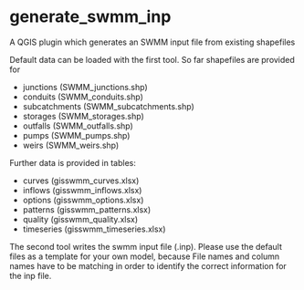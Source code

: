 # generate_swmm_inp
A QGIS plugin which generates an SWMM input file from existing shapefiles

Default data can be loaded with the first tool. So far shapefiles are provided for
- junctions (SWMM_junctions.shp)
- conduits (SWMM_conduits.shp)
- subcatchments (SWMM_subcatchments.shp)
- storages (SWMM_storages.shp)
- outfalls (SWMM_outfalls.shp)
- pumps (SWMM_pumps.shp)
- weirs (SWMM_weirs.shp)

Further data is provided in tables:
- curves (gisswmm_curves.xlsx)
- inflows (gisswmm_inflows.xlsx)
- options (gisswmm_options.xlsx)
- patterns (gisswmm_patterns.xlsx)
- quality  (gisswmm_quality.xlsx)
- timeseries (gisswmm_timeseries.xlsx)


The second tool writes the swmm input file (.inp). Please use the default files as a template for your own model, because File names and column names have to be matching in order to identify the correct information for the inp file.
